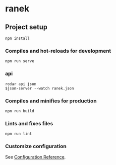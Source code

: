 # ranek

## Project setup
```
npm install
```

### Compiles and hot-reloads for development
```
npm run serve
```

### api
```
rodar api json 
$json-server --watch ranek.json
```

### Compiles and minifies for production
```
npm run build
```

### Lints and fixes files
```
npm run lint
```

### Customize configuration
See [Configuration Reference](https://cli.vuejs.org/config/).


